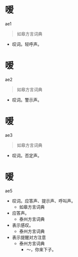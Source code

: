 # 嗳
ae1
> 如皋方言词典
- 叹词。轻呼声。

# 嗳
ae2
> 如皋方言词典
- 叹词。警示声。

# 嗳
ae3
> 如皋方言词典
- 叹词。否定声。

# 嗳
ae5
+ 叹词。应答声、提示声、呼叫声。
  * 如皋方言词典
+ 应答声。
  * 泰州方言词典
+ 表示感叹。
  * 泰州方言词典
+ 表示提醒对方注意
  * 泰州方言词典
    - ～，你来下子。

